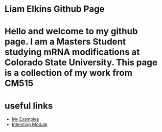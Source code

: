 # Liam Elkins Github Page
# Hello and welcome to my github page. I am a Masters Student studying mRNA modifications at Colorado State University. This page is a collection of my work from CM515
# useful links 

- [My Examples](https://github.com/ElkinsLi/my-resources/blob/main/Example%20directory)
- [Intersting Module](https://github.com/ElkinsLi/CM515-course-2024/blob/06eaa975029a3b1cd5a419dfd53af00df5fbb9a9/modules/13_Presenting_Data/assingment%2013.Rmd)
